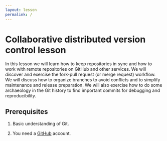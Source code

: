 ```yaml
---
layout: lesson
permalink: /
---
```


# Collaborative distributed version control lesson

In this lesson we will learn how to keep repositories in sync and how to work
with remote repositories on GitHub and other services. We will discover and
exercise the fork-pull request (or merge request) workflow. We will discuss how
to organize branches to avoid conflicts and to simplify maintenance and release
preparation.  We will also exercise how to do some archaeology in the Git
history to find important commits for debugging and reproducibility.


## Prerequisites

1. Basic understanding of Git.

2. You need a [GitHub](https://github.com) account.

